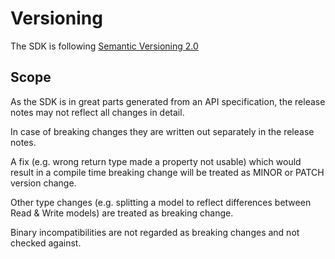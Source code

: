 # Versioning

The SDK is following [Semantic Versioning 2.0](https://semver.org/spec/v2.0.0.html)

## Scope

As the SDK is in great parts generated from an API specification, the release notes
may not reflect all changes in detail.

In case of breaking changes they are written out separately in the release notes.

A fix (e.g. wrong return type made a property not usable) which would result in
a compile time breaking change will be treated as MINOR or PATCH version change.

Other type changes (e.g. splitting a model to reflect differences between Read & Write models)
are treated as breaking change.

Binary incompatibilities are not regarded as breaking changes and not checked against.

